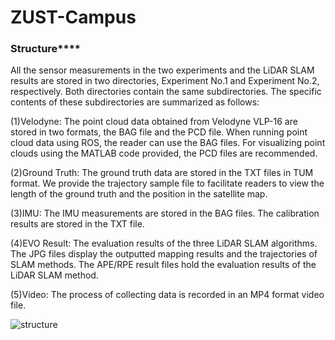 # ZUST-Campus

### Structure****

All the sensor measurements in the two experiments and the LiDAR SLAM results are stored in two directories, Experiment No.1 and Experiment No.2, respectively. Both directories contain the same subdirectories. The specific contents of these subdirectories are summarized as follows:

(1)Velodyne: The point cloud data obtained from Velodyne VLP-16 are stored in two formats, the BAG file and the PCD file. When running point cloud data using ROS, the reader can use the BAG files. For visualizing point clouds using the MATLAB code provided, the PCD files are recommended.

(2)Ground Truth: The ground truth data are stored in the TXT files in TUM format. We provide the trajectory sample file to facilitate readers to view the length of the ground truth and the position in the satellite map.

(3)IMU: The IMU measurements are stored in the BAG files. The calibration results are stored in the TXT file.

(4)EVO Result: The evaluation results of the three LiDAR SLAM algorithms. The JPG files display the outputted mapping results and the trajectories of SLAM methods. The APE/RPE result files hold the evaluation results of the LiDAR SLAM method.

(5)Video: The process of collecting data is recorded in an MP4 format video file.

![structure](https://github.com/GPumaLee/ZUST-Campus/assets/160859920/791d931a-94d8-4bd0-9b3f-d8962a3cdfc4)
